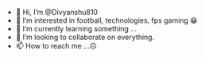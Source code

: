 - 👋 Hi, I’m @Divyanshu810
- 👀 I’m interested in football, technologies, fps gaming 😁
- 🌱 I’m currently learning something ...
- 💞️ I’m looking to collaborate on everything.
- 📫 How to reach me ...☹️

<!---
Divyanshu810/Divyanshu810 is a ✨ special ✨ repository because its `README.md` (this file) appears on your GitHub profile.
You can click the Preview link to take a look at your changes.
--->
